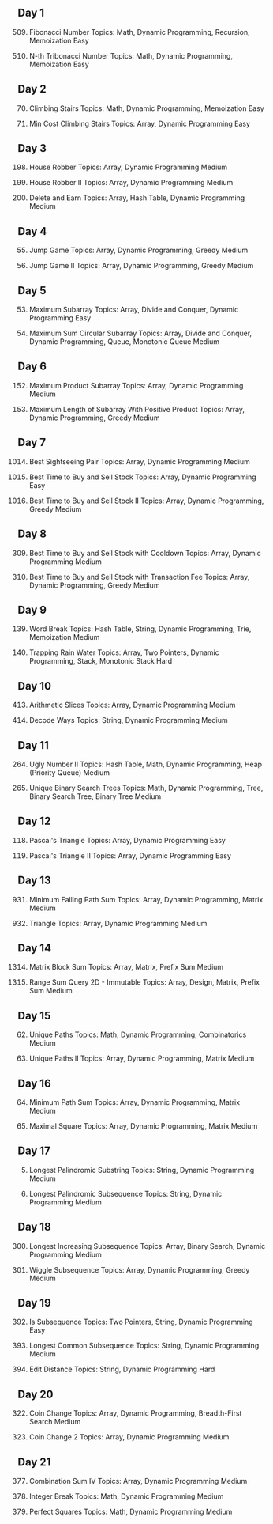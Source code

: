 ## Day 1
509. Fibonacci Number
Topics: Math, Dynamic Programming, Recursion, Memoization
Easy

1137. N-th Tribonacci Number
Topics: Math, Dynamic Programming, Memoization
Easy


## Day 2
70. Climbing Stairs
Topics: Math, Dynamic Programming, Memoization
Easy

746. Min Cost Climbing Stairs
Topics: Array, Dynamic Programming
Easy


## Day 3
198. House Robber
Topics: Array, Dynamic Programming
Medium

213. House Robber II
Topics: Array, Dynamic Programming
Medium

740. Delete and Earn
Topics: Array, Hash Table, Dynamic Programming
Medium


## Day 4
55. Jump Game
Topics: Array, Dynamic Programming, Greedy
Medium

45. Jump Game II
Topics: Array, Dynamic Programming, Greedy
Medium


## Day 5
53. Maximum Subarray
Topics: Array, Divide and Conquer, Dynamic Programming
Easy

918. Maximum Sum Circular Subarray
Topics: Array, Divide and Conquer, Dynamic Programming, Queue, Monotonic Queue
Medium


## Day 6
152. Maximum Product Subarray
Topics: Array, Dynamic Programming
Medium

1567. Maximum Length of Subarray With Positive Product
Topics: Array, Dynamic Programming, Greedy
Medium


## Day 7
1014. Best Sightseeing Pair
Topics: Array, Dynamic Programming
Medium

121. Best Time to Buy and Sell Stock
Topics: Array, Dynamic Programming
Easy

122. Best Time to Buy and Sell Stock II
Topics: Array, Dynamic Programming, Greedy
Medium


## Day 8
309. Best Time to Buy and Sell Stock with Cooldown
Topics: Array, Dynamic Programming
Medium

714. Best Time to Buy and Sell Stock with Transaction Fee
Topics: Array, Dynamic Programming, Greedy
Medium


## Day 9
139. Word Break
Topics: Hash Table, String, Dynamic Programming, Trie, Memoization
Medium

42. Trapping Rain Water
Topics: Array, Two Pointers, Dynamic Programming, Stack, Monotonic Stack
Hard


## Day 10
413. Arithmetic Slices
Topics: Array, Dynamic Programming
Medium

91. Decode Ways
Topics: String, Dynamic Programming
Medium


## Day 11
264. Ugly Number II
Topics: Hash Table, Math, Dynamic Programming, Heap (Priority Queue)
Medium

96. Unique Binary Search Trees
Topics: Math, Dynamic Programming, Tree, Binary Search Tree, Binary Tree
Medium


## Day 12
118. Pascal's Triangle
Topics: Array, Dynamic Programming
Easy

119. Pascal's Triangle II
Topics: Array, Dynamic Programming
Easy


## Day 13
931. Minimum Falling Path Sum
Topics: Array, Dynamic Programming, Matrix
Medium

120. Triangle
Topics: Array, Dynamic Programming
Medium


## Day 14
1314. Matrix Block Sum
Topics: Array, Matrix, Prefix Sum
Medium

304. Range Sum Query 2D - Immutable
Topics: Array, Design, Matrix, Prefix Sum
Medium


## Day 15
62. Unique Paths
Topics: Math, Dynamic Programming, Combinatorics
Medium

63. Unique Paths II
Topics: Array, Dynamic Programming, Matrix
Medium


## Day 16
64. Minimum Path Sum
Topics: Array, Dynamic Programming, Matrix
Medium

221. Maximal Square
Topics: Array, Dynamic Programming, Matrix
Medium


## Day 17
5. Longest Palindromic Substring
Topics: String, Dynamic Programming
Medium

516. Longest Palindromic Subsequence
Topics: String, Dynamic Programming
Medium


## Day 18
300. Longest Increasing Subsequence
Topics: Array, Binary Search, Dynamic Programming
Medium

376. Wiggle Subsequence
Topics: Array, Dynamic Programming, Greedy
Medium


## Day 19
392. Is Subsequence
Topics: Two Pointers, String, Dynamic Programming
Easy

1143. Longest Common Subsequence
Topics: String, Dynamic Programming
Medium

72. Edit Distance
Topics: String, Dynamic Programming
Hard


## Day 20
322. Coin Change
Topics: Array, Dynamic Programming, Breadth-First Search
Medium

518. Coin Change 2
Topics: Array, Dynamic Programming
Medium


## Day 21
377. Combination Sum IV
Topics: Array, Dynamic Programming
Medium

343. Integer Break
Topics: Math, Dynamic Programming
Medium

279. Perfect Squares
Topics: Math, Dynamic Programming
Medium
